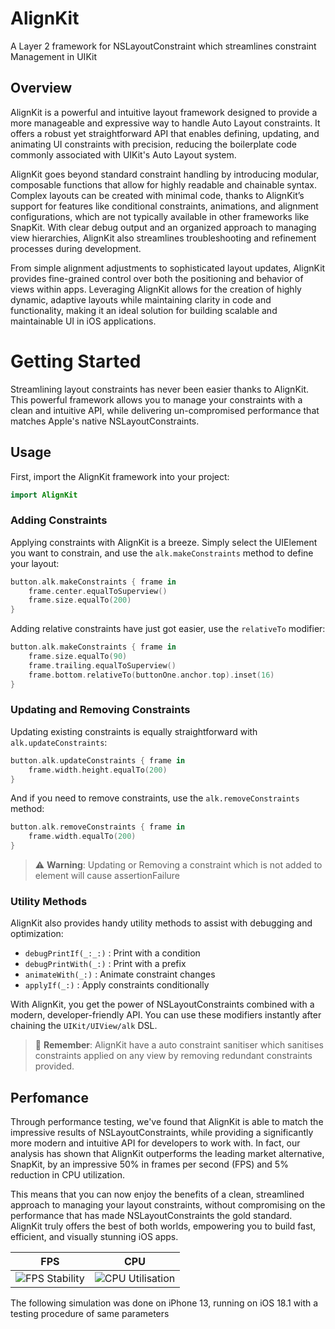 # AlignKit

A Layer 2 framework for NSLayoutConstraint which streamlines constraint Management in UIKit

## Overview

AlignKit is a powerful and intuitive layout framework designed to provide a more manageable and expressive way to handle Auto Layout constraints. It offers a robust yet straightforward API that enables defining, updating, and animating UI constraints with precision, reducing the boilerplate code commonly associated with UIKit's Auto Layout system.

AlignKit goes beyond standard constraint handling by introducing modular, composable functions that allow for highly readable and chainable syntax. Complex layouts can be created with minimal code, thanks to AlignKit’s support for features like conditional constraints, animations, and alignment configurations, which are not typically available in other frameworks like SnapKit. With clear debug output and an organized approach to managing view hierarchies, AlignKit also streamlines troubleshooting and refinement processes during development.

From simple alignment adjustments to sophisticated layout updates, AlignKit provides fine-grained control over both the positioning and behavior of views within apps. Leveraging AlignKit allows for the creation of highly dynamic, adaptive layouts while maintaining clarity in code and functionality, making it an ideal solution for building scalable and maintainable UI in iOS applications.

# Getting Started

Streamlining layout constraints has never been easier thanks to AlignKit. This powerful framework allows you to manage your constraints with a clean and intuitive API, while delivering un-compromised performance that matches Apple's native NSLayoutConstraints.

## Usage

First, import the AlignKit framework into your project:

```swift
import AlignKit
```

### Adding Constraints

Applying constraints with AlignKit is a breeze. Simply select the UIElement you want to constrain, and use the `alk.makeConstraints` method to define your layout:

```swift
button.alk.makeConstraints { frame in
    frame.center.equalToSuperview()
    frame.size.equalTo(200)
}
```

Adding relative constraints have just got easier, use the `relativeTo` modifier:

```swift
button.alk.makeConstraints { frame in
    frame.size.equalTo(90)
    frame.trailing.equalToSuperview()
    frame.bottom.relativeTo(buttonOne.anchor.top).inset(16)
}
```

### Updating and Removing Constraints

Updating existing constraints is equally straightforward with `alk.updateConstraints`:

```swift
button.alk.updateConstraints { frame in
    frame.width.height.equalTo(200)
}
```

And if you need to remove constraints, use the `alk.removeConstraints` method:

```swift
button.alk.removeConstraints { frame in
    frame.width.equalTo(200)
}
```

> ⚠️ **Warning**: Updating or Removing a constraint which is not added to element will cause assertionFailure

### Utility Methods

AlignKit also provides handy utility methods to assist with debugging and optimization:

- `debugPrintIf(_:_:)` : Print with a condition
- `debugPrintWith(_:)` : Print with a prefix
- `animateWith(_:)` : Animate constraint changes
- `applyIf(_:)` : Apply constraints conditionally

With AlignKit, you get the power of NSLayoutConstraints combined with a modern, developer-friendly API. 
You can use these modifiers instantly after chaining the `` UIKit/UIView/alk `` DSL.


> 📒 **Remember**: AlignKit have a auto constraint sanitiser which sanitises constraints applied on any view by removing redundant constraints provided.

## Perfomance 

Through performance testing, we've found that AlignKit is able to match the impressive results of NSLayoutConstraints, while providing a significantly more modern and intuitive API for developers to work with. In fact, our analysis has shown that AlignKit outperforms the leading market alternative, SnapKit, by an impressive 50% in frames per second (FPS) and 5% reduction in CPU utilization.

This means that you can now enjoy the benefits of a clean, streamlined approach to managing your layout constraints, without compromising on the performance that has made NSLayoutConstraints the gold standard. AlignKit truly offers the best of both worlds, empowering you to build fast, efficient, and visually stunning iOS apps.

| FPS | CPU |
| -- | -- |
|![FPS Stability](https://github.com/user-attachments/assets/11b9e4d8-cc78-4048-b86b-9d61ecedec4c) | ![CPU Utilisation](https://github.com/user-attachments/assets/0d64c7fe-17f6-494f-af20-5a0876175f3e) | 

The following simulation was done on iPhone 13, running on iOS 18.1 with a testing procedure of same parameters
